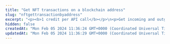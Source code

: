```yaml
---
title: "Get NFT transactions on a blockchain address"
slug: "nftgettransactionbyaddress"
excerpt: "<p><b>1 credit per API call</b></p>\n<p>Get incoming and outgoing NFT transactions on a blockchain address.</p>\n<p>This API is supported for the following blockchains:</p>\n<ul>\n<li>Celo</li>\n<li>Ethereum</li>\n<li>Polygon</li>\n</ul>"
hidden: false
createdAt: "Mon Feb 05 2024 11:36:24 GMT+0000 (Coordinated Universal Time)"
updatedAt: "Mon Feb 05 2024 11:36:29 GMT+0000 (Coordinated Universal Time)"
---
```

